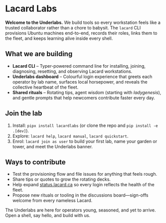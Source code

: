 # Lacard Labs

**Welcome to the Underlabs.** We build tools so every workstation feels like a trusted collaborator rather than a chore to babysit. The `lacard` CLI provisions Ubuntu machines end-to-end, records their roles, links them to the fleet, and keeps learning alive inside every shell.

## What we are building

- **Lacard CLI** – Typer-powered command line for installing, joining, diagnosing, resetting, and observing Lacard workstations.
- **Underlabs dashboard** – Colourful login experience that greets each operator by lab name, surfaces local horsepower, and reveals the collective heartbeat of the fleet.
- **Shared rituals** – Rotating tips, agent wisdom (starting with *ladygenesis*), and gentle prompts that help newcomers contribute faster every day.

## Join the lab

1. Install: `pipx install lacardlabs` (or clone the repo and `pip install -e .[dev]`).
2. Explore: `lacard help`, `lacard manual`, `lacard quickstart`.
3. Enrol: `lacard join as user` to build your first lab, name your garden or tower, and meet the Underlabs banner.

## Ways to contribute

- Test the provisioning flow and file issues for anything that feels rough.
- Share tips or quotes to grow the rotating decks.
- Help expand [status.lacard.ca](https://status.lacard.ca) so every login reflects the health of the fleet.
- Propose new rituals or tooling in the discussions board—sign-offs welcome from every nameless Lacard.

The Underlabs are here for operators young, seasoned, and yet to arrive. Open a shell, say hello, and build with us.

